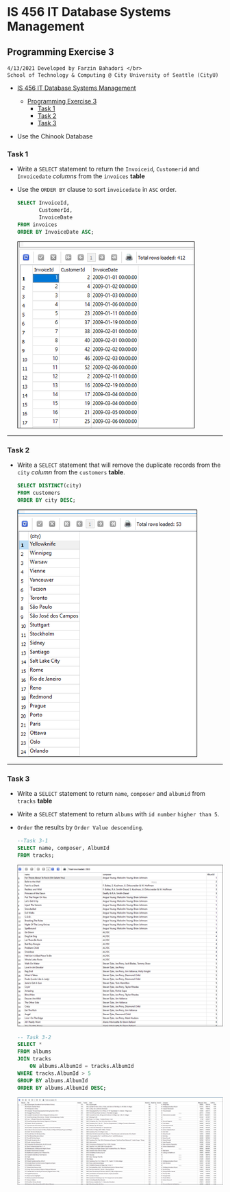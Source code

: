 # IS 456 IT Database Systems Management

## Programming Exercise 3

```text
4/13/2021 Developed by Farzin Bahadori </br>
School of Technology & Computing @ City University of Seattle (CityU)
```

- [IS 456 IT Database Systems Management](#is-456-it-database-systems-management)
  - [Programming Exercise 3](#programming-exercise-3)
    - [Task 1](#task-1)
    - [Task 2](#task-2)
    - [Task 3](#task-3)

- Use the Chinook Database

### Task 1

- Write a `SELECT` statement to return the `Invoiceid`, `Customerid` and `Invoicedate` _columns_ from the `invoices` **table**
- Use the `ORDER BY` clause to sort `invoicedate` in `ASC` order.

    ```sql
    SELECT InvoiceId,
           CustomerId,
           InvoiceDate
    FROM invoices
    ORDER BY InvoiceDate ASC;
    ```

    ![Results](./Result_1.png)

---

### Task 2

- Write a `SELECT` statement that will remove the duplicate records from the `city` _column_ from the `customers` **table**.

    ```SQL
    SELECT DISTINCT(city)
    FROM customers
    ORDER BY city DESC;
    ```

    ![Results](./result_2.png)

---

### Task 3

- Write a `SELECT` statement to return `name`, `composer` and `albumid` from `tracks` **table**
- Write a `SELECT` statement to return `albums` with `id number` `higher than 5`.
- `Order` the results by `Order Value descending`.

    ```SQL
    --Task 3-1
    SELECT name, composer, AlbumId
    FROM tracks;
    ```

    ![Results](./result_3_1.png)

    ```sql
    -- Task 3-2
    SELECT *
    FROM albums
    JOIN tracks
        ON albums.AlbumId = tracks.AlbumId
    WHERE tracks.AlbumId > 5
    GROUP BY albums.AlbumId
    ORDER BY albums.AlbumId DESC;
    ```

    ![Results](./result_3_2.png)
